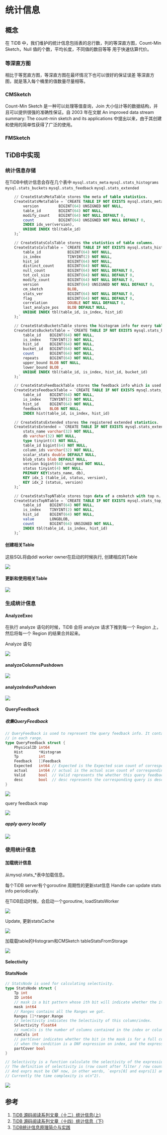 # 统计信息

<!-- toc -->

## 概念

在 TiDB 中，我们维护的统计信息包括表的总行数，列的等深直方图，Count-Min Sketch，Null 值的个数，平均长度，不同值的数目等等
用于快速估算代价。

### 等深直方图

相比于等宽直方图，等深直方图在最坏情况下也可以很好的保证误差
等深直方图，就是落入每个桶里的值数量尽量相等。

### CMSketch

Count-Min Sketch 是一种可以处理等值查询，Join 大小估计等的数据结构，并且可以提供很强的准确性保证。自 2003 年在文献 An improved data stream summary: The count-min sketch and its applications 中提出以来，由于其创建和使用的简单性获得了广泛的使用。

### FMSketch

## TiDB中实现

### 统计信息存储

在TiDB中统计信息会存在几个表中
``mysql.stats_meta`` 
`mysql.stats_histograms`
``mysql.stats_buckets``
``mysql.stats_feedback`` 
``mysql.stats_extended``


```sql
	// CreateStatsMetaTable stores the meta of table statistics.
	CreateStatsMetaTable = `CREATE TABLE IF NOT EXISTS mysql.stats_meta (
		version 		BIGINT(64) UNSIGNED NOT NULL,
		table_id 		BIGINT(64) NOT NULL,
		modify_count	BIGINT(64) NOT NULL DEFAULT 0,
		count 			BIGINT(64) UNSIGNED NOT NULL DEFAULT 0,
		INDEX idx_ver(version),
		UNIQUE INDEX tbl(table_id)
	);`

	// CreateStatsColsTable stores the statistics of table columns.
	CreateStatsColsTable = `CREATE TABLE IF NOT EXISTS mysql.stats_histograms (
		table_id 			BIGINT(64) NOT NULL,
		is_index 			TINYINT(2) NOT NULL,
		hist_id 			BIGINT(64) NOT NULL,
		distinct_count 		BIGINT(64) NOT NULL,
		null_count 			BIGINT(64) NOT NULL DEFAULT 0,
		tot_col_size 		BIGINT(64) NOT NULL DEFAULT 0,
		modify_count 		BIGINT(64) NOT NULL DEFAULT 0,
		version 			BIGINT(64) UNSIGNED NOT NULL DEFAULT 0,
		cm_sketch 			BLOB,
		stats_ver 			BIGINT(64) NOT NULL DEFAULT 0,
		flag 				BIGINT(64) NOT NULL DEFAULT 0,
		correlation 		DOUBLE NOT NULL DEFAULT 0,
		last_analyze_pos 	BLOB DEFAULT NULL,
		UNIQUE INDEX tbl(table_id, is_index, hist_id)
	);`

	// CreateStatsBucketsTable stores the histogram info for every table columns.
	CreateStatsBucketsTable = `CREATE TABLE IF NOT EXISTS mysql.stats_buckets (
		table_id 	BIGINT(64) NOT NULL,
		is_index 	TINYINT(2) NOT NULL,
		hist_id 	BIGINT(64) NOT NULL,
		bucket_id 	BIGINT(64) NOT NULL,
		count 		BIGINT(64) NOT NULL,
		repeats 	BIGINT(64) NOT NULL,
		upper_bound BLOB NOT NULL,
		lower_bound BLOB ,
		UNIQUE INDEX tbl(table_id, is_index, hist_id, bucket_id)
	);`

	// CreateStatsFeedbackTable stores the feedback info which is used to update stats.
	CreateStatsFeedbackTable = `CREATE TABLE IF NOT EXISTS mysql.stats_feedback (
		table_id 	BIGINT(64) NOT NULL,
		is_index 	TINYINT(2) NOT NULL,
		hist_id 	BIGINT(64) NOT NULL,
		feedback 	BLOB NOT NULL,
		INDEX hist(table_id, is_index, hist_id)

	// CreateStatsExtended stores the registered extended statistics.
	CreateStatsExtended = `CREATE TABLE IF NOT EXISTS mysql.stats_extended (
		stats_name varchar(32) NOT NULL,
		db varchar(32) NOT NULL,
		type tinyint(4) NOT NULL,
		table_id bigint(64) NOT NULL,
		column_ids varchar(32) NOT NULL,
		scalar_stats double DEFAULT NULL,
		blob_stats blob DEFAULT NULL,
		version bigint(64) unsigned NOT NULL,
		status tinyint(4) NOT NULL,
		PRIMARY KEY(stats_name, db),
		KEY idx_1 (table_id, status, version),
		KEY idx_2 (status, version)
	);`

	// CreateStatsTopNTable stores topn data of a cmsketch with top n.
	CreateStatsTopNTable = `CREATE TABLE IF NOT EXISTS mysql.stats_top_n (
		table_id 	BIGINT(64) NOT NULL,
		is_index 	TINYINT(2) NOT NULL,
		hist_id 	BIGINT(64) NOT NULL,
		value 		LONGBLOB,
		count 		BIGINT(64) UNSIGNED NOT NULL,
		INDEX tbl(table_id, is_index, hist_id)
	);`
```
#### 创建相关Table
这些SQL将由ddl worker owner在启动的时候执行, 创建相应的Table

![](./dot/ddl_worker_create_tables.svg)

#### 更新和使用相关Table

![](./dot/crud_mysql_stats.svg)

### 生成统计信息

#### AnalyzeExec

在执行 analyze 语句的时候，TiDB 会将 analyze 请求下推到每一个 Region 上，然后将每一个 Region 的结果合并起来。

Analyze 语句

![](./dot/AnalyzeExec.svg)

#### analyzeColumnsPushdown

![](./dot/analyzeColumnsPushdown.svg)

#### analyzeIndexPushdown

![](./dot/analyzeIndexPushdown.svg)

#### QueryFeedback

##### 收集QueryFeedback

```go
// QueryFeedback is used to represent the query feedback info. It contains the query's scan ranges and number of rows
// in each range.
type QueryFeedback struct {
	PhysicalID int64
	Hist       *Histogram
	Tp         int
	Feedback   []Feedback
	Expected   int64 // Expected is the Expected scan count of corresponding query.
	actual     int64 // actual is the actual scan count of corresponding query.
	Valid      bool  // Valid represents the whether this query feedback is still Valid.
	desc       bool  // desc represents the corresponding query is desc scan.
}
```
![](./dot/query_feedback_collect.svg)


query feedback map

![](./dot/query_feedback_map.svg)

##### apply query locally

![](./dot/QueryFeedback.svg)


### 使用统计信息


#### 加载统计信息
从mysql.stats_*表中加载信息。

每个TiDB server有个goroutine 周期性的更新stat信息
Handle can update stats info periodically.


在TiDB启动时候，会启动一个goroutine, loadStatsWorker

![](./dot/loadStatsWorker.svg)

Update, 更新statsCache

![](./dot/stat_handle.svg)

加载载table的Histogram和CMSketch tableStatsFromStorage

![](./dot/tableStatsFromStorage.svg)


#### Selectivity

#### StatsNode
```go
// StatsNode is used for calculating selectivity.
type StatsNode struct {
	Tp int
	ID int64
	// mask is a bit pattern whose ith bit will indicate whether the ith expression is covered by this index/column.
	mask int64
	// Ranges contains all the Ranges we got.
	Ranges []*ranger.Range
	// Selectivity indicates the Selectivity of this column/index.
	Selectivity float64
	// numCols is the number of columns contained in the index or column(which is always 1).
	numCols int
	// partCover indicates whether the bit in the mask is for a full cover or partial cover. It is only true
	// when the condition is a DNF expression on index, and the expression is not totally extracted as access condition.
	partCover bool
}
```

```go
// Selectivity is a function calculate the selectivity of the expressions.
// The definition of selectivity is (row count after filter / row count before filter).
// And exprs must be CNF now, in other words, `exprs[0] and exprs[1] and ... and exprs[len - 1]` should be held when you call this.
// Currently the time complexity is o(n^2).
```
![](./dot/selectivity.svg)

## 参考

1. [TiDB 源码阅读系列文章（十二）统计信息(上)](https://pingcap.com/blog-cn/tidb-source-code-reading-12/)
2. [TiDB 源码阅读系列文章（十四）统计信息（下)](https://pingcap.com/blog-cn/tidb-source-code-reading-14/)
3. [TiDB统计信息原理简介与实践](https://asktug.com/t/topic/37691)
